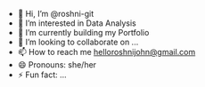- 👋 Hi, I’m @roshni-git
- 👀 I’m interested in Data Analysis
- 🌱 I’m currently building my Portfolio
- 💞️ I’m looking to collaborate on ...
- 📫 How to reach me helloroshnijohn@gmail.com
- 😄 Pronouns: she/her
- ⚡ Fun fact: ...

<!---
roshni-git/roshni-git is a ✨ special ✨ repository because its `README.md` (this file) appears on your GitHub profile.
You can click the Preview link to take a look at your changes.
--->
